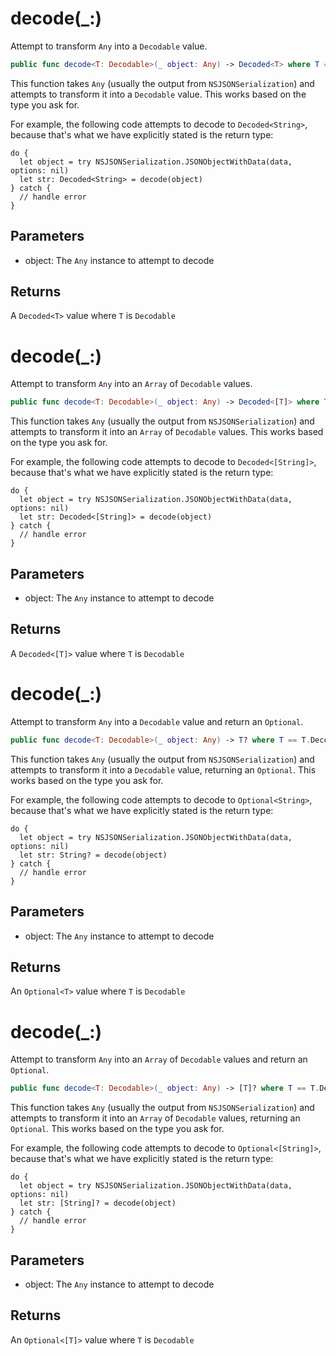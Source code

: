 # decode(\_:)

Attempt to transform `Any` into a `Decodable` value.

``` swift
public func decode<T: Decodable>(_ object: Any) -> Decoded<T> where T == T.DecodedType 
```

This function takes `Any` (usually the output from
`NSJSONSerialization`) and attempts to transform it into a `Decodable` value.
This works based on the type you ask for.

For example, the following code attempts to decode to `Decoded<String>`,
because that's what we have explicitly stated is the return type:

``` 
do {
  let object = try NSJSONSerialization.JSONObjectWithData(data, options: nil)
  let str: Decoded<String> = decode(object)
} catch {
  // handle error
}
```

## Parameters

  - object: The `Any` instance to attempt to decode

## Returns

A `Decoded<T>` value where `T` is `Decodable`

# decode(\_:)

Attempt to transform `Any` into an `Array` of `Decodable` values.

``` swift
public func decode<T: Decodable>(_ object: Any) -> Decoded<[T]> where T == T.DecodedType 
```

This function takes `Any` (usually the output from
`NSJSONSerialization`) and attempts to transform it into an `Array` of
`Decodable` values. This works based on the type you ask for.

For example, the following code attempts to decode to
`Decoded<[String]>`, because that's what we have explicitly stated is
the return type:

``` 
do {
  let object = try NSJSONSerialization.JSONObjectWithData(data, options: nil)
  let str: Decoded<[String]> = decode(object)
} catch {
  // handle error
}
```

## Parameters

  - object: The `Any` instance to attempt to decode

## Returns

A `Decoded<[T]>` value where `T` is `Decodable`

# decode(\_:)

Attempt to transform `Any` into a `Decodable` value and return an `Optional`.

``` swift
public func decode<T: Decodable>(_ object: Any) -> T? where T == T.DecodedType 
```

This function takes `Any` (usually the output from
`NSJSONSerialization`) and attempts to transform it into a `Decodable` value,
returning an `Optional`. This works based on the type you ask for.

For example, the following code attempts to decode to `Optional<String>`,
because that's what we have explicitly stated is the return type:

``` 
do {
  let object = try NSJSONSerialization.JSONObjectWithData(data, options: nil)
  let str: String? = decode(object)
} catch {
  // handle error
}
```

## Parameters

  - object: The `Any` instance to attempt to decode

## Returns

An `Optional<T>` value where `T` is `Decodable`

# decode(\_:)

Attempt to transform `Any` into an `Array` of `Decodable` values and
return an `Optional`.

``` swift
public func decode<T: Decodable>(_ object: Any) -> [T]? where T == T.DecodedType 
```

This function takes `Any` (usually the output from
`NSJSONSerialization`) and attempts to transform it into an `Array` of
`Decodable` values, returning an `Optional`. This works based on the type you
ask for.

For example, the following code attempts to decode to
`Optional<[String]>`, because that's what we have explicitly stated is
the return type:

``` 
do {
  let object = try NSJSONSerialization.JSONObjectWithData(data, options: nil)
  let str: [String]? = decode(object)
} catch {
  // handle error
}
```

## Parameters

  - object: The `Any` instance to attempt to decode

## Returns

An `Optional<[T]>` value where `T` is `Decodable`
